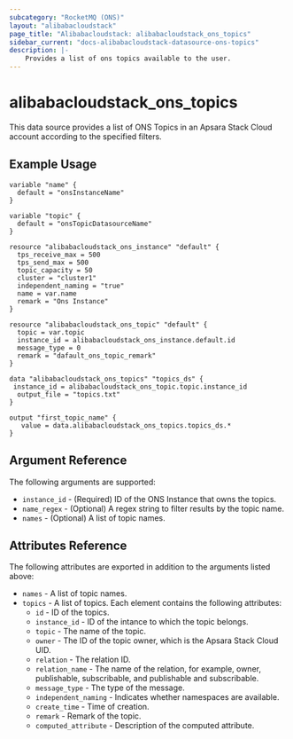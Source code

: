 ```yaml
---
subcategory: "RocketMQ (ONS)"
layout: "alibabacloudstack"
page_title: "Alibabacloudstack: alibabacloudstack_ons_topics"
sidebar_current: "docs-alibabacloudstack-datasource-ons-topics"
description: |-
    Provides a list of ons topics available to the user.
---
```


# alibabacloudstack_ons_topics

This data source provides a list of ONS Topics in an Apsara Stack Cloud account according to the specified filters.



## Example Usage

```
variable "name" {
  default = "onsInstanceName"
}

variable "topic" {
  default = "onsTopicDatasourceName"
}

resource "alibabacloudstack_ons_instance" "default" {
  tps_receive_max = 500
  tps_send_max = 500
  topic_capacity = 50
  cluster = "cluster1"
  independent_naming = "true"
  name = var.name
  remark = "Ons Instance"
}

resource "alibabacloudstack_ons_topic" "default" {
  topic = var.topic
  instance_id = alibabacloudstack_ons_instance.default.id
  message_type = 0
  remark = "dafault_ons_topic_remark"
}

data "alibabacloudstack_ons_topics" "topics_ds" {
 instance_id = alibabacloudstack_ons_topic.topic.instance_id
  output_file = "topics.txt"
}

output "first_topic_name" {
   value = data.alibabacloudstack_ons_topics.topics_ds.*
}
```

## Argument Reference

The following arguments are supported:

* `instance_id` - (Required) ID of the ONS Instance that owns the topics.
* `name_regex` - (Optional) A regex string to filter results by the topic name. 
* `names` - (Optional) A list of topic names.

## Attributes Reference

The following attributes are exported in addition to the arguments listed above:

* `names` - A list of topic names.
* `topics` - A list of topics. Each element contains the following attributes:
  * `id` - ID of the topics.
  * `instance_id` - ID of the intance to which the topic belongs.
  * `topic` - The name of the topic.
  * `owner` - The ID of the topic owner, which is the Apsara Stack Cloud UID.
  * `relation` - The relation ID. 
  * `relation_name` - The name of the relation, for example, owner, publishable, subscribable, and publishable and subscribable.
  * `message_type` - The type of the message.
  * `independent_naming` - Indicates whether namespaces are available. 
  * `create_time` - Time of creation.
  * `remark` - Remark of the topic.
  * `computed_attribute` - Description of the computed attribute.